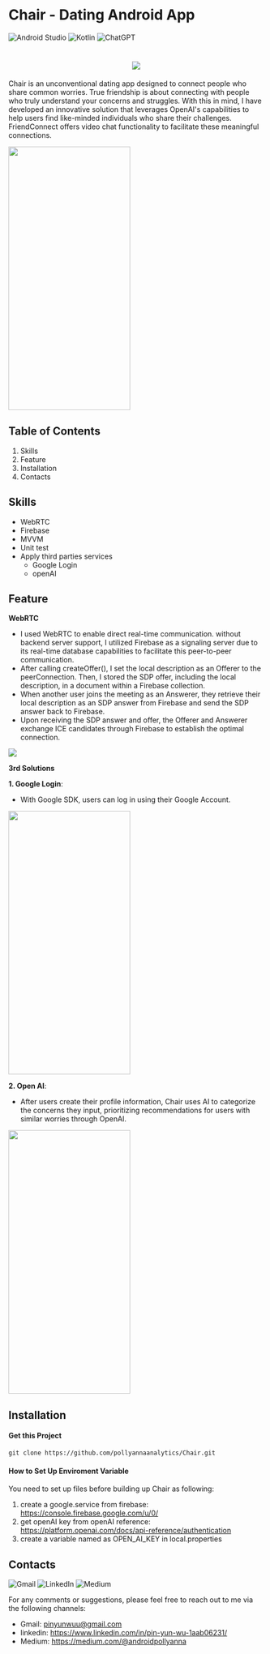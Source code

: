 
# Chair - Dating Android App

![Android Studio](https://img.shields.io/badge/Android%20Studio-3DDC84.svg?style=for-the-badge&logo=android-studio&logoColor=white)
![Kotlin](https://img.shields.io/badge/kotlin-%237F52FF.svg?style=for-the-badge&logo=kotlin&logoColor=white)
![ChatGPT](https://img.shields.io/badge/chatGPT-74aa9c?style=for-the-badge&logo=openai&logoColor=white)

<h1 align = "center">
    <img src = "https://github.com/pollyannaanalytics/Chair/assets/114213570/c9369859-f7e0-471b-a71e-7ad93b19de33">
</h1>



Chair is an unconventional dating app designed to connect people who share common worries.
True friendship is about connecting with people who truly understand your concerns and struggles. With this in mind, I have developed an innovative solution that leverages OpenAI's capabilities to help users find like-minded individuals who share their challenges. FriendConnect offers video chat functionality to facilitate these meaningful connections.



<img src="https://github.com/pollyannaanalytics/Chair/assets/114213570/08db57e1-8db4-4b01-bf61-08028880a031" width="240" height="520">


## Table of Contents
1. Skills
2. Feature
3. Installation
4. Contacts


## Skills
* WebRTC
* Firebase
* MVVM
* Unit test
* Apply third parties services
    * Google Login
    * openAI


## Feature
**WebRTC**

* I used WebRTC to enable direct real-time communication. without backend server support, I utilized Firebase as a signaling server due to its real-time database capabilities to facilitate this peer-to-peer communication.
* After calling createOffer(), I set the local description as an Offerer to the peerConnection. Then, I stored the SDP offer, including the local description, in a document within a Firebase collection.
* When another user joins the meeting as an Answerer, they retrieve their local description as an SDP answer from Firebase and send the SDP answer back to Firebase. 
* Upon receiving the SDP answer and offer, the Offerer and Answerer exchange ICE candidates through Firebase to establish the optimal connection.

![](https://hackmd.io/_uploads/ByFw1NFzp.jpg)




**3rd Solutions**

**1. Google Login**: 
* With Google SDK, users can log in using their Google Account.
<img src="https://github.com/pollyannaanalytics/Chair/assets/114213570/d70a7c29-3158-4089-94ec-cb70ade43182" width="240" height="520">

**2. Open AI**: 
* After users create their profile information, Chair uses AI to categorize the concerns they input, prioritizing recommendations for users with similar worries through OpenAI.
<img src="https://github.com/pollyannaanalytics/Chair/assets/114213570/7a7fbd86-48e8-4caa-8690-27cc8dcb2f58" width="240" height="520">


## Installation

#### Get this Project

```kotlin=
git clone https://github.com/pollyannaanalytics/Chair.git
```

#### How to Set Up Enviroment Variable
You need to set up files before building up Chair as following:
1. create a google.service from firebase: https://console.firebase.google.com/u/0/
2. get openAI key from openAI reference: 
https://platform.openai.com/docs/api-reference/authentication
4. create a variable named as OPEN_AI_KEY in local.properties


## Contacts 
![Gmail](https://img.shields.io/badge/Gmail-D14836?style=for-the-badge&logo=gmail&logoColor=white)
![LinkedIn](https://img.shields.io/badge/linkedin-%230077B5.svg?style=for-the-badge&logo=linkedin&logoColor=white)
![Medium](https://img.shields.io/badge/Medium-12100E?style=for-the-badge&logo=medium&logoColor=white)

For any comments or suggestions, please feel free to reach out to me via the following channels:

* Gmail: pinyunwuu@gmail.com
* linkedin: https://www.linkedin.com/in/pin-yun-wu-1aab06231/
* Medium: https://medium.com/@androidpollyanna


